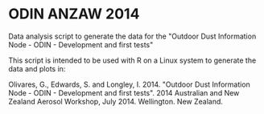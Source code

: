 ODIN ANZAW 2014
===============

Data analysis script to generate the data for the "Outdoor Dust Information Node - ODIN - Development and first tests"

This script is intended to be used with R on a Linux system to generate the data and plots in:

Olivares, G., Edwards, S. and Longley, I. 2014. "Outdoor Dust Information Node - ODIN - Development and first tests".
2014 Australian and New Zealand Aerosol Workshop, July 2014. Wellington. New Zealand.
